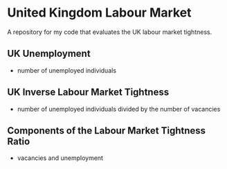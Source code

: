 # United Kingdom Labour Market
A repository for my code that evaluates the UK  labour market tightness.

## UK Unemployment 
- number of unemployed individuals

## UK Inverse Labour Market Tightness
- number of unemployed individuals divided by the number of vacancies


## Components of the Labour Market Tightness Ratio
- vacancies and unemployment
